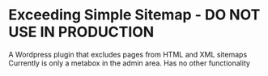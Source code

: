 # Exceeding Simple Sitemap - DO NOT USE IN PRODUCTION
A Wordpress plugin that excludes pages from HTML and XML sitemaps
Currently is only a metabox in the admin area. Has no other functionality